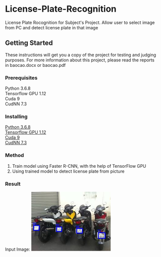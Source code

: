 # License-Plate-Recognition
License Plate Rocognition for Subject's Project.
Allow user to select image from PC and detect license plate in that image

## Getting Started
These instructions will get you a copy of the project for testing and judging purposes. For more information about this project, please read the reports in baocao.docx or baocao.pdf

### Prerequisites
Python 3.6.8 <br>
Tensorflow GPU 1.12 <br>
Cuda 9 <br>
CudNN 7.3 <br>

### Installing
[Python 3.6.8](https://www.python.org/downloads/release/python-368/) <br>
[Tensorflow GPU 1.12](https://www.tensorflow.org/install/pip) <br>
[Cuda 9](https://developer.nvidia.com/cuda-90-download-archive?target_os=Windows&target_arch=x86_64) <br>
[CudNN 7.3](https://docs.nvidia.com/deeplearning/sdk/cudnn-install/index.html) <br>

### Method
  1. Train model using Faster R-CNN, with the help of TensorFlow GPU <br>
  2. Using trained model to detect license plate from picture <br>
  
### Result
  Input Image: 
  ![Input Image](https://github.com/Duyle2468/License-Plate-Recognition/blob/master/Result.jpg)



